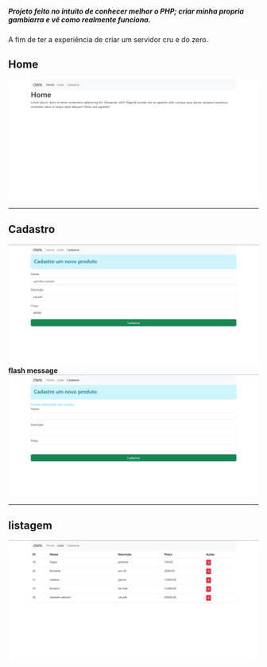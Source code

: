 

<h5>Projeto feito no intuito de conhecer melhor o PHP; criar minha propria gambiarra e vê como realmente funciona.</h5>
<p>A fim de ter a experiência de criar um servidor cru e do zero.</p>

<h2>Home</h2>
<img src="./src/public/img/own-home.png" >
<hr>
<h2>Cadastro</h2>
<img src="./src/public/img/own-cadastro.png" >
<strong>flash message</strong>
<img src="./src/public/img/own-cadastro-2.png" >
<hr>
<h2>listagem</h2>
<img src="./src/public/img/own-listar.png" >

